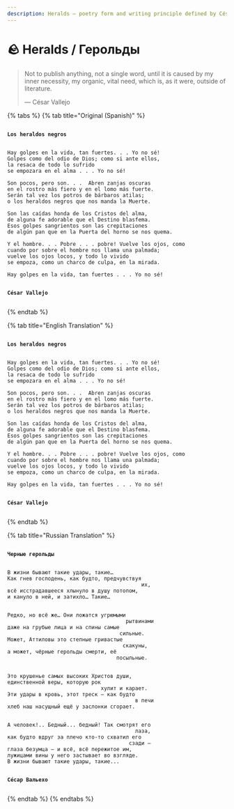```yaml
---
description: Heralds — poetry form and writing principle defined by César Vallejo.
---
```


# 🪨 Heralds / Герольды

> Not to publish anything, not a single word, until it is caused by my inner necessity, my organic, vital need, which is, as it were, outside of literature.
>
> — César Vallejo



{% tabs %}
{% tab title="Original (Spanish)" %}
<pre><code>
<strong>Los heraldos negros
</strong> 

Hay golpes en la vida, tan fuertes. . . Yo no sé!
Golpes como del odio de Dios; como si ante ellos,
la resaca de todo lo sufrido
se empozara en el alma . . . Yo no sé!

Son pocos, pero son. . .  Abren zanjas oscuras
en el rostro más fiero y en el lomo más fuerte.
Serán tal vez los potros de bárbaros atilas;
o los heraldos negros que nos manda la Muerte.

Son las caídas honda de los Cristos del alma,
de alguna fe adorable que el Destino blasfema.
Esos golpes sangrientos son las crepitaciones
de algún pan que en la Puerta del horno se nos quema.

Y el hombre. . . Pobre . . . pobre! Vuelve los ojos, como
cuando por sobre el hombre nos llama una palmada;
vuelve los ojos locos, y todo lo vivido
se empoza, como un charco de culpa, en la mirada.

Hay golpes en la vida, tan fuertes . . . Yo no sé!


<strong>César Vallejo
</strong>
</code></pre>
{% endtab %}

{% tab title="English Translation" %}
<pre><code>
<strong>Los heraldos negros
</strong> 

Hay golpes en la vida, tan fuertes. . . Yo no sé!
Golpes como del odio de Dios; como si ante ellos,
la resaca de todo lo sufrido
se empozara en el alma . . . Yo no sé!

Son pocos, pero son. . .  Abren zanjas oscuras
en el rostro más fiero y en el lomo más fuerte.
Serán tal vez los potros de bárbaros atilas;
o los heraldos negros que nos manda la Muerte.

Son las caídas honda de los Cristos del alma,
de alguna fe adorable que el Destino blasfema.
Esos golpes sangrientos son las crepitaciones
de algún pan que en la Puerta del horno se nos quema.

Y el hombre. . . Pobre . . . pobre! Vuelve los ojos, como
cuando por sobre el hombre nos llama una palmada;
vuelve los ojos locos, y todo lo vivido
se empoza, como un charco de culpa, en la mirada.

Hay golpes en la vida, tan fuertes . . . Yo no sé!


<strong>César Vallejo
</strong>
</code></pre>
{% endtab %}

{% tab title="Russian Translation" %}
<pre><code>
<strong>Черные герольды
</strong> 

В жизни бывают такие удары, такие…
Как гнев господень, как будто, предчувствуя 
                                           их,
всё исстрадавшееся хлынуло в душу потопом,
и кануло в ней, и затихло… Такие… 


Редко, но всё же… Они ложатся угрюмыми 
                                      рытвинами
даже на грубые лица и на спины самые 
                                    сильные.
Может, Аттиловы это степные гривастые 
                                     скакуны,
а может, чёрные герольды смерти, её
                                   посыльные.


Это крушенье самых высоких Христов души,
единственной веры, которую рок
                              хулит и карает.
Эти удары в кровь, этот треск — как будто 
                                         в печи
хлеб наш насущный ещё у заслонки сгорает. 


А человек!.. Бедный... бедный! Так смотрят его 
                                         лаза,
как будто вдруг за плечо кто-то схватил его  
                                       сзади –
глаза безумца – и всё, всё пережитое им,
лужицами вины у него застывает во взгляде.
В жизни бывают такие удары, такие...


<strong>Сéсар Вальехо
</strong>
</code></pre>
{% endtab %}
{% endtabs %}
